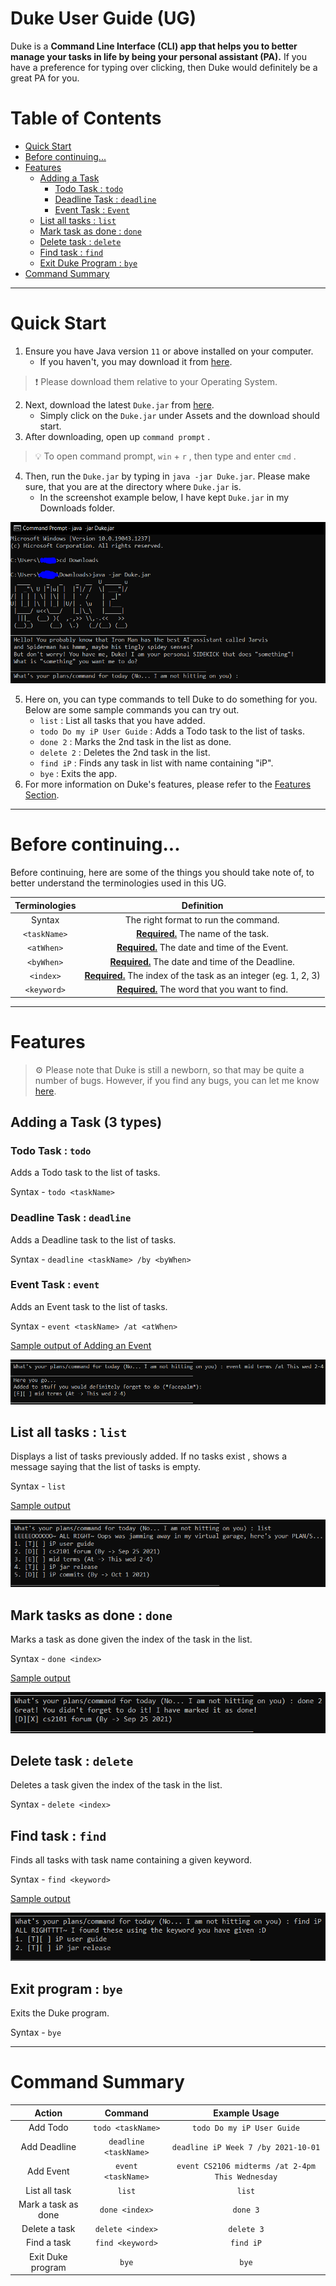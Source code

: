 # Duke User Guide (UG)

Duke is a **Command Line Interface (CLI) app that helps you to better manage your tasks in life by being your personal assistant (PA).** If you have a preference for typing over clicking, then Duke would definitely be a great PA for you.

# Table of Contents
- [Quick Start](#quick-start)
- [Before continuing...](#before-continuing)
- [Features](#features)
  - [Adding a Task](#adding-task)
    - [Todo Task : `todo`](#todo-task)
    - [Deadline Task : `deadline`](#deadline-task)
    - [Event Task : `Event`](#event-task)
  - [List all tasks : `list`](#list-tasks)
  - [Mark task as done : `done`](#done-task)
  - [Delete task : `delete`](#delete-task)
  - [Find task : `find`](#find-task)
  - [Exit Duke Program : `bye`](#exit-duke)
- [Command Summary](#command-summary)

---

# Quick Start<a name="quick-start"></a>

1. Ensure you have Java version `11` or above installed on your computer.
    - If you haven't, you may download it from [here](https://www.oracle.com/java/technologies/downloads/#java11-linux).

> ❗ Please download them relative to your Operating System.

2. Next, download the latest `Duke.jar` from [here](https://github.com/Kair0s3/ip/releases).
    - Simply click on the `Duke.jar` under Assets and the download should start.
3. After downloading, open up `command prompt` .

> 💡 To open command prompt, `win` + `r` , then type and enter `cmd` .

4. Then, run the `Duke.jar` by typing in `java -jar Duke.jar`. Please make sure, that you are at the directory where `Duke.jar` is.
    - In the screenshot example below, I have kept `Duke.jar` in my Downloads folder.

![Untitled](images/Untitled.png)

5. Here on, you can type commands to tell Duke to do something for you. Below are some sample commands you can try out.
    - `list` : List all tasks that you have added.
    - `todo Do my iP User Guide` : Adds a Todo task to the list of tasks.
    - `done 2` : Marks the 2nd task in the list as done.
    - `delete 2` : Deletes the 2nd task in the list.
    - `find iP` : Finds any task in list with name containing "iP".
    - `bye` : Exits the app.
6. For more information on Duke's features, please refer to the [Features Section](#features).

---

# Before continuing...<a name="before-continuing"></a>

Before continuing, here are some of the things you should take note of, to better understand the terminologies used in this UG.

| Terminologies | Definition |
|:-------------:|:----------:|
| Syntax | The right format to run the command. |
| `<taskName>` | <u><b>Required.</b></u> The name of the task. |
| `<atWhen>` | <u><b>Required.</b></u> The date and time of the Event. |
| `<byWhen>` | <u><b>Required.</b></u> The date and time of the Deadline. |
| `<index>` | <u><b>Required.</b></u> The index of the task as an integer (eg. 1, 2, 3) |
| `<keyword>` | <u><b>Required.</b></u> The word that you want to find. |

---

# Features<a name="features"></a>

> ⚙ Please note that Duke is still a newborn, so that may be quite a number of bugs. However, if you find any bugs, you can let me know [here](https://github.com/Kair0s3/ip/issues).

## Adding a Task (3 types)<a name="adding-task"></a>

### Todo Task : `todo`<a name="todo-task"></a>

Adds a Todo task to the list of tasks.

Syntax - `todo <taskName>`

### Deadline Task : `deadline`<a name="deadline-task"></a>

Adds a Deadline task to the list of tasks.

Syntax - `deadline <taskName> /by <byWhen>`

### Event Task : `event`<a name="event-task"></a>

Adds an Event task to the list of tasks.

Syntax - `event <taskName> /at <atWhen>`

<u>Sample output of Adding an Event</u>

![Untitled](images/Untitled%201.png)

## List all tasks : `list`<a name="list-tasks"></a>

Displays a list of tasks previously added. If no tasks exist , shows a message saying that the list of tasks is empty.

Syntax - `list`

<u>Sample output</u>

![Untitled](images/Untitled%202.png)

## Mark tasks as done : `done`<a name="done-task"></a>

Marks a task as done given the index of the task in the list.

Syntax - `done <index>`

<u>Sample output</u>

![Untitled](images/Untitled%203.png)

## Delete task : `delete`<a name="delete-task"></a>

Deletes a task given the index of the task in the list.

Syntax - `delete <index>`

## Find task : `find`<a name="find-task"></a>

Finds all tasks with task name containing a given keyword.

Syntax - `find <keyword>`

<u>Sample output</u>

![Untitled](images/Untitled%204.png)

## Exit program : `bye`<a name="exit-duke"></a>

Exits the Duke program.

Syntax - `bye`

---

# Command Summary<a name="command-summary"></a>

| Action | Command | Example Usage |
|:------:|:-------:|:-------------:|
| Add Todo | `todo <taskName>` | `todo Do my iP User Guide` |
| Add Deadline | `deadline <taskName>` | `deadline iP Week 7 /by 2021-10-01` |
| Add Event | `event <taskName>` | `event CS2106 midterms /at 2-4pm This Wednesday` |
| List all task | `list` | `list` |
| Mark a task as done | `done <index>` | `done 3` |
| Delete a task | `delete <index>` | `delete 3` |
| Find a task | `find <keyword>` | `find iP` |
| Exit Duke program | `bye` | `bye` |